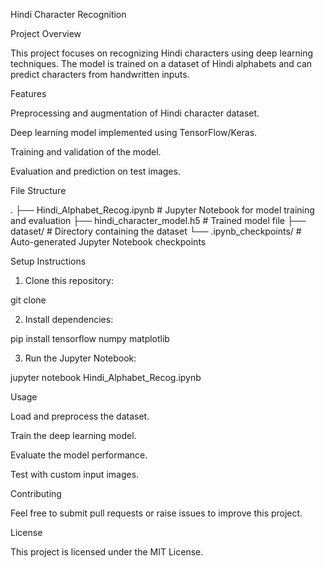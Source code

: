 Hindi Character Recognition

Project Overview

This project focuses on recognizing Hindi characters using deep learning techniques. The model is trained on a dataset of Hindi alphabets and can predict characters from handwritten inputs.

Features

Preprocessing and augmentation of Hindi character dataset.

Deep learning model implemented using TensorFlow/Keras.

Training and validation of the model.

Evaluation and prediction on test images.


File Structure

.
├── Hindi_Alphabet_Recog.ipynb   # Jupyter Notebook for model training and evaluation
├── hindi_character_model.h5     # Trained model file
├── dataset/                     # Directory containing the dataset
└── .ipynb_checkpoints/          # Auto-generated Jupyter Notebook checkpoints

Setup Instructions

1. Clone this repository:

git clone <repository-url>


2. Install dependencies:

pip install tensorflow numpy matplotlib


3. Run the Jupyter Notebook:

jupyter notebook Hindi_Alphabet_Recog.ipynb



Usage

Load and preprocess the dataset.

Train the deep learning model.

Evaluate the model performance.

Test with custom input images.


Contributing

Feel free to submit pull requests or raise issues to improve this project.

License

This project is licensed under the MIT License.



